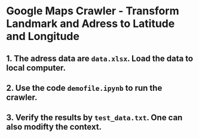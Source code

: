 # Google Maps Crawler - Transform Landmark and Adress to Latitude and Longitude

## 1. The adress data are ```data.xlsx```. Load the data to local computer.

## 2. Use the code ```demofile.ipynb``` to run the crawler.

## 3. Verify the results by ```test_data.txt```. One can also modifty the context.

